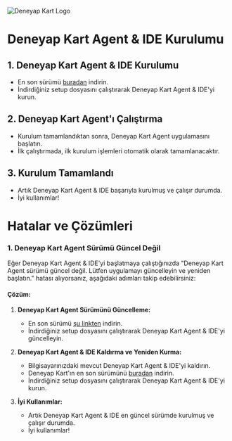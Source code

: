 
![Deneyap Kart Logo](https://i.imgur.com/kydkT0i.png)


# Deneyap Kart Agent & IDE Kurulumu

## 1. Deneyap Kart Agent & IDE Kurulumu
- En son sürümü [buradan](latest_version_link) indirin.
- İndirdiğiniz setup dosyasını çalıştırarak Deneyap Kart Agent & IDE'yi kurun.

## 2. Deneyap Kart Agent'ı Çalıştırma
- Kurulum tamamlandıktan sonra, Deneyap Kart Agent uygulamasını başlatın.
- İlk çalıştırmada, ilk kurulum işlemleri otomatik olarak tamamlanacaktır.

## 3. Kurulum Tamamlandı
- Artık Deneyap Kart Agent & IDE başarıyla kurulmuş ve çalışır durumda.
- İyi kullanımlar!

[latest_version_link]: # (Buraya en son sürümün indirme linkini ekleyin)

# Hatalar ve Çözümleri

### 1. Deneyap Kart Agent Sürümü Güncel Değil
Eğer Deneyap Kart Agent & IDE'yi başlatmaya çalıştığınızda "Deneyap Kart Agent sürümü güncel değil. Lütfen uygulamayı güncelleyin ve yeniden başlatın." hatası alıyorsanız, aşağıdaki adımları takip edebilirsiniz:

#### Çözüm:
1. **Deneyap Kart Agent Sürümünü Güncelleme:**
   - En son sürümü [şu linkten](latest_version_link) indirin.
   - İndirdiğiniz setup dosyasını çalıştırarak Deneyap Kart Agent & IDE'yi güncelleyin.

2. **Deneyap Kart Agent & IDE Kaldırma ve Yeniden Kurma:**
   - Bilgisayarınızdaki mevcut Deneyap Kart Agent & IDE'yi kaldırın.
   - Deneyap Kart'ın en son sürümünü [buradan](latest_version_link) indirin.
   - İndirdiğiniz setup dosyasını çalıştırarak Deneyap Kart Agent & IDE'yi kurun.

3. **İyi Kullanımlar:**
   - Artık Deneyap Kart Agent & IDE en güncel sürümde kurulmuş ve çalışır durumda.
   - İyi kullanımlar!

